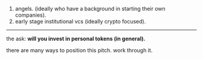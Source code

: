 1. angels. (ideally who have a background in starting their own companies).
2. early stage institutional vcs (ideally crypto focused).

---

the ask: **will you invest in personal tokens (in general).**

there are many ways to position this pitch. work through it.
